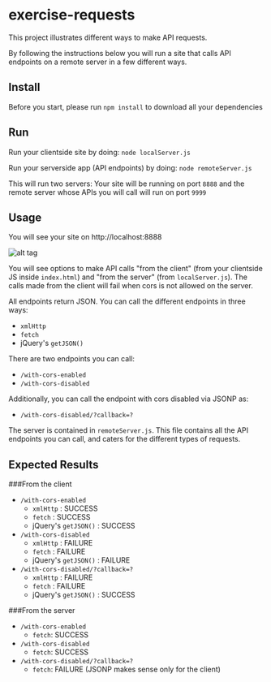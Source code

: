 # exercise-requests

This project illustrates different ways to make API requests.

By following the instructions below you will run a site that calls API endpoints on a remote server in a few different ways.


## Install
Before you start, please run `npm install` to download all your dependencies

## Run
Run your clientside site by doing:
`node localServer.js`

Run your serverside app (API endpoints) by doing:
`node remoteServer.js`

This will run two servers: Your site will be running on port `8888` and the remote server whose APIs you will call will run on port `9999`

## Usage
You will see your site on http://localhost:8888

![alt tag](https://cloud.githubusercontent.com/assets/3425322/23827078/4e016d4c-06a3-11e7-885b-d48350e80c86.png)

You will see options to make API calls "from the client" (from your clientside JS inside `index.html`) and "from the server" (from `localServer.js`). The calls made from the client will fail when cors is not allowed on the server.

All endpoints return JSON. You can call the different endpoints in three ways:

- `xmlHttp`
- `fetch`
- jQuery's `getJSON()`

There are two endpoints you can call:

- `/with-cors-enabled`
- `/with-cors-disabled`

Additionally, you can call the endpoint with cors disabled via JSONP as:

- `/with-cors-disabled/?callback=?`

The server is contained in `remoteServer.js`. This file contains all the API endpoints you can call, and caters for the different types of requests.

## Expected Results

###From the client
- `/with-cors-enabled`
	- `xmlHttp` : SUCCESS
	- `fetch` : SUCCESS
	- jQuery's `getJSON()` : SUCCESS
- `/with-cors-disabled`
	- `xmlHttp` : FAILURE
	- `fetch` : FAILURE
	- jQuery's `getJSON()` : FAILURE
- `/with-cors-disabled/?callback=?`
	- `xmlHttp` : FAILURE
	- `fetch` : FAILURE
	- jQuery's `getJSON()` : SUCCESS

###From the server
- `/with-cors-enabled`
	- `fetch`: SUCCESS
- `/with-cors-disabled`
	- `fetch`: SUCCESS
- `/with-cors-disabled/?callback=?`
	- `fetch`: FAILURE (JSONP makes sense only for the client)

